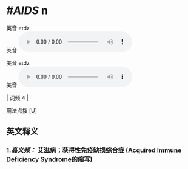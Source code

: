 # ***\#AIDS*** n
英音 eɪdz  
英音
<audio src="./media/AIDS-B.aac" controls="controls"></audio>

美音 eɪdz  
美音
<audio src="./media/AIDS.aac" controls="controls"></audio>



| 词频 4 |  

用法点拨  [U]

英文释义
---
### 1.*高义频：* **艾滋病；获得性免疫缺损综合症 (Acquired Immune Deficiency Syndrome的缩写)**  


